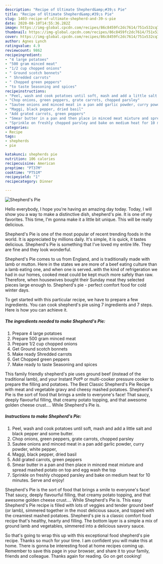 ```yaml
---
description: "Recipe of Ultimate Shepherd&amp;#39;s Pie"
title: "Recipe of Ultimate Shepherd&amp;#39;s Pie"
slug: 1403-recipe-of-ultimate-shepherd-and-39-s-pie
date: 2020-08-10T14:55:36.282Z
image: https://img-global.cpcdn.com/recipes/86c8459fc2dc7614/751x532cq70/shepherds-pie-recipe-main-photo.jpg
thumbnail: https://img-global.cpcdn.com/recipes/86c8459fc2dc7614/751x532cq70/shepherds-pie-recipe-main-photo.jpg
cover: https://img-global.cpcdn.com/recipes/86c8459fc2dc7614/751x532cq70/shepherds-pie-recipe-main-photo.jpg
author: Agnes Lynch
ratingvalue: 4.9
reviewcount: 9862
recipeingredient:
- "4 large potatoes"
- "500 gram minced meat"
- "1/2 cup chopped onions"
- " Ground scotch bonnets"
- " Shredded carrots"
- " Chopped green peppers"
- "to taste Seasoning and spices"
recipeinstructions:
- "Peel, wash and cook potatoes until soft, mash and add a little salt and black pepper and some butter."
- "Chop onions, green peppers, grate carrots, chopped parsley"
- "Sautee onions and minced meat in a pan add garlic powder, curry powder, white pepper,"
- "Maggi, black pepper, dried basil"
- "Add grated carrots, green peppers"
- "Smear butter in a pan and then place in minced meat mixture and spread mashed potato on top and egg wash the top"
- "Sprinkle on freshly chopped parsley and bake on medium heat for 10 minutes. Serve and enjoy!"
categories:
- Recipe
tags:
- shepherds
- pie

katakunci: shepherds pie 
nutrition: 106 calories
recipecuisine: American
preptime: "PT37M"
cooktime: "PT51M"
recipeyield: "1"
recipecategory: Dinner

---
```



![Shepherd&#39;s Pie](https://img-global.cpcdn.com/recipes/86c8459fc2dc7614/751x532cq70/shepherds-pie-recipe-main-photo.jpg)

Hello everybody, I hope you're having an amazing day today. Today, I will show you a way to make a distinctive dish, shepherd&#39;s pie. It is one of my favorites. This time, I'm gonna make it a little bit unique. This will be really delicious.

Shepherd&#39;s Pie is one of the most popular of recent trending foods in the world. It is appreciated by millions daily. It's simple, it is quick, it tastes delicious. Shepherd&#39;s Pie is something that I've loved my entire life. They are fine and they look wonderful.

Shepherd&#39;s Pie comes to us from England, and is traditionally made with lamb or mutton. Here in the states we are more of a beef eating culture than a lamb eating one, and when one is served..with the kind of refrigeration we had in our homes, cooked meat could be kept much more safely than raw. Therefore, when housewives bought their Sunday meat they selected pieces large enough to. Shepherd&#39;s pie - perfect comfort food for cold winter days.


To get started with this particular recipe, we have to prepare a few ingredients. You can cook shepherd&#39;s pie using 7 ingredients and 7 steps. Here is how you can achieve it.

<!--inarticleads1-->

##### The ingredients needed to make Shepherd&#39;s Pie:

1. Prepare 4 large potatoes
1. Prepare 500 gram minced meat
1. Prepare 1/2 cup chopped onions
1. Get  Ground scotch bonnets
1. Make ready  Shredded carrots
1. Get  Chopped green peppers
1. Make ready to taste Seasoning and spices


This family friendly shepherd&#39;s pie uses ground beef (instead of the traditional lamb), and your Instant Pot® or multi-cooker pressure cooker to prepare the filling and potatoes. The Best Classic Shepherd&#39;s Pie Recipe with meat and vegetable gravy and cheesy mashed potatoes. Shepherd&#39;s Pie is the sort of food that brings a smile to everyone&#39;s face! That saucy, deeply flavourful filling, that creamy potato topping, and that awesome golden cheese crust.… While Shepherd&#39;s Pie is. 

<!--inarticleads2-->

##### Instructions to make Shepherd&#39;s Pie:

1. Peel, wash and cook potatoes until soft, mash and add a little salt and black pepper and some butter.
1. Chop onions, green peppers, grate carrots, chopped parsley
1. Sautee onions and minced meat in a pan add garlic powder, curry powder, white pepper,
1. Maggi, black pepper, dried basil
1. Add grated carrots, green peppers
1. Smear butter in a pan and then place in minced meat mixture and spread mashed potato on top and egg wash the top
1. Sprinkle on freshly chopped parsley and bake on medium heat for 10 minutes. Serve and enjoy!


Shepherd&#39;s Pie is the sort of food that brings a smile to everyone&#39;s face! That saucy, deeply flavourful filling, that creamy potato topping, and that awesome golden cheese crust.… While Shepherd&#39;s Pie is. This easy Shepherd&#39;s Pie recipe is filled with lots of veggies and tender ground beef (or lamb), simmered together in the most delicious sauce, and topped with the creamiest mashed potatoes. Shepherd&#39;s pie is a classic comfort food recipe that&#39;s healthy, hearty and filling. The bottom layer is a simple a mix of ground lamb and vegetables, simmered into a delicious savory sauce. 

So that's going to wrap this up with this exceptional food shepherd&#39;s pie recipe. Thanks so much for your time. I am confident you will make this at home. There is gonna be interesting food at home recipes coming up. Remember to save this page in your browser, and share it to your family, friends and colleague. Thanks again for reading. Go on get cooking!
